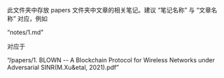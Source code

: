 此文件夹中存放 papers 文件夹中文章的相关笔记。建议 “笔记名称” 与 “文章名称” 对应，例如

“notes/1.md”  

对应于

“/papers/1. BLOWN -- A Blockchain Protocol for Wireless Networks under Adversarial SINR(M.Xu&etal, 2021).pdf”